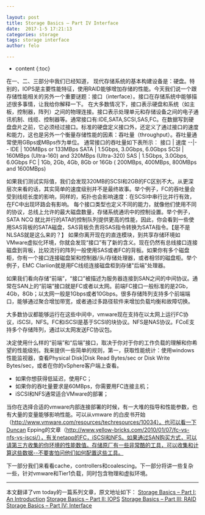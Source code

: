 ```yaml
---

layout: post
title: Storage Basics – Part IV Interface
date:  2017-1-5 17:21:13
categories: storage
tags: storage interface
author: felo

---
```


* content
{:toc}

在一、二、三部分中我们已经知道， 现代存储系统的基本构建设备是：硬盘。特别的，IOPS是主要性能特征，使用RAID能够增加存储的性能。今天我们说一个跟存储性能相关的另外一个重要谜题：接口（interface）。接口在存储系统中能够描述很多事情，让我给你解释一下。
在大多数情况下，接口表示硬盘和系统（如主板，控制器，阵列）之间的物理连接。接口表示处理单元和存储设备之间的电子通讯机制、线缆、控制器等。通常接口有:IDE,SATA,SCSI,SAS,FC。在数据写到硬盘盘片之前，它必须经过接口。标准的硬盘定义接口外，还定义了通过接口的速度和能力，这也是另外一个衡量存储性能的因素：吞吐量（throughput）。吞吐量通常使用GBps或MBps作为单位。
通常接口的吞吐量如下表所示：
接口   |     速度
--|--
IDE    |    100MBps or 133MBps 
SATA   |    1.5Gbps, 3.0Gbps, 6.0Gbps 
SCSI    |   160MBps (Ultra-160) and 320MBps (Ultra-320) 
SAS      |  1.5Gbps, 3.0Gbps, 6.0Gbps 
FC       |  1Gb, 2Gb, 4Gb, 8Gb or 16Gb ( 200MBps, 400MBps, 800MBps and 1600MBps)

如果我们测试实际值，我们会发现320MB的SCSI和2GB的FC区别不大。从更深层次来看的话，其实简单的速度级别并不是最终故事。举个例子，FC的吞吐量会受到线缆长度的影响，同样的，拓扑也会影响速度：在SCSI中串行比并行有效，在FC中出现环路会有影响。
每个接口类型也定义不同的能力，就像他们使用不同的协议，总线上允许的最大磁盘数量，存储系统通讯中的控制设置。举个例子，SATA NCQ 就比并行的ATA的控制队列提供更高的性能，因此，你会看到一些使用SAS背板的SATA磁盘，SAS背板负责将SAS指令转换为SATA指令。【是不是NLSAS就是这么来的？】
如果你离开现在的直连模块，到共享存储环境如VMware虚拟化环境，你就会发现“接口”有了新的含义。现在仍然有总线接口连接磁盘到背板，比较流行的阵列一般使用SAS或者FC的背板。如果你有多个磁盘柜，你有一个接口连接磁盘架和控制器/头/存储处理器，或者相邻的磁盘柜。举个例子，EMC Clariion就是用FC线缆连接磁盘柜到存储"后端"处理器。

如果我们看向存储“前端”，“接口”被描述为服务器连接到SAN之间的中间协议。通常在SAN上的“前端”接口就是FC或者以太网。前端FC接口一般标准的是2Gb，4Gb，8Gb；以太网一般是1Gbps或者10Gbps。很多存储阵列支持多个前端端口，能够通过聚合增加带宽，或者通过多路径软件来增加负载均衡和故障切换。

大多数协议都能够运行在这些中间中，vmware现在支持在以太网上运行FC协议，iSCSI，NFS。FC和iSCSI是基于SCSI的块协议。NFS是NAS协议。FCoE支持多个存储阵列，通过以太网发送FC协议包。

决定使用什么样的“前端”和“后端”接口，取决于你对于你的工作负载的理解和你希望的性能级别。我来提供一些简单的规则，第一，获取性能统计：使用windows性能监视器，查看Physical Disk|Disk Read Bytes/sec or Disk Write Bytes/sec，或者在你的vSphere客户端上查看。

- 如果你想获得低延迟，使用FC；
- 如果你的吞吐量要求是60MBps，你需要用FC连接主机；
- iSCSI和NFS通常适合VMware的部署；

当你在选择合适的vmware内部连接部署的时候，有一大堆的指导和性能参数，也有大量的变量能够影响性能。可以从vmware 的白皮书开始（http://www.vmware.com/resources/techresources/10034）。也可以看一下Duncan Epping的文章（http://www.yellow-bricks.com/2010/01/07/fc-vs-nfs-vs-iscsi/），有关netapp的FC，iSCSI和NFS。如果通过SAN购买方式，可以请第三方收集的你环境的性能数值。存储原厂有一些非常酷的工具，可以收集和计算这些数据--不要害怕问他们如何配置这些工具。

下一部分我们来看看cache，controllers和coalescing。下一部分将讲一些复杂一些，针对vmware和Tier1负载，同时包含物理和虚拟环境。


---
本文翻译了vm today的一篇系列文章，原文地址如下：
[Storage Basics – Part I: An Introduction](http://vmtoday.com/2009/12/storage-basics-part-i-intro/)
[Storage Basics – Part II: IOPS](http://vmtoday.com/2009/12/storage-basics-part-ii-iops/#comments)
[Storage Basics – Part III: RAID](http://vmtoday.com/2010/01/storage-basics-part-iii-raid/)
[Storage Basics – Part IV: Interface](http://vmtoday.com/2010/01/storage-basics-part-iv-interface/)






